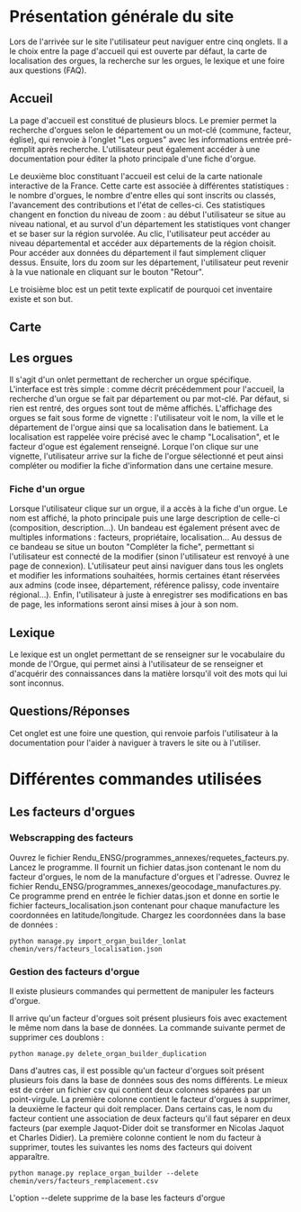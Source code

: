 # Présentation générale du site

Lors de l'arrivée sur le site l'utilisateur peut naviguer entre cinq onglets. Il a le choix entre la page d'accueil qui est ouverte par défaut, la carte de localisation des orgues, la recherche sur les orgues, le lexique et une foire aux questions (FAQ).

## Accueil

La page d'accueil est constitué de plusieurs blocs. Le premier permet la recherche d'orgues selon le département ou un mot-clé (commune, facteur, église), qui renvoie à l'onglet "Les orgues" avec les informations entrée pré-remplit après recherche. L'utilisateur peut également accéder à une documentation pour éditer la photo principale d'une fiche d'orgue.

Le deuxième bloc constituant l'accueil est celui de la carte nationale interactive de la France. Cette carte est associée à différentes statistiques : le nombre d'orgues, le nombre d'entre elles qui sont inscrits ou classés, l'avancement des contributions et l'état de celles-ci. Ces statistiques changent en fonction du niveau de zoom : au début l'utilisateur se situe au niveau national, et au survol d'un département les statistiques vont changer et se baser sur la région survolée. Au clic, l'utilisateur peut accéder au niveau départemental et accéder aux départements de la région choisit. Pour accéder aux données du département il faut simplement cliquer dessus. Ensuite, lors du zoom sur les département, l'utilisateur peut revenir à la vue nationale en cliquant sur le bouton "Retour".

Le troisième bloc est un petit texte explicatif de pourquoi cet inventaire existe et son but.

## Carte

## Les orgues

Il s'agit d'un onlet permettant de rechercher un orgue spécifique. L'interface est très simple : comme décrit précédemment pour l'accueil, la recherche d'un orgue se fait par département ou par mot-clé. Par défaut, si rien est rentré, des orgues sont tout de même affichés. L'affichage des orgues se fait sous forme de vignette : l'utilisateur voit le nom, la ville et le département de l'orgue ainsi que sa localisation dans le batiement. La localisation est rappelée voire précisé avec le champ "Localisation", et le facteur d'ogue est également renseigné. Lorque l'on clique sur une vignette, l'utilisateur arrive sur la fiche de l'orgue sélectionné et peut ainsi compléter ou modifier la fiche d'information dans une certaine mesure.

### Fiche d'un orgue

Lorsque l'utilisateur clique sur un orgue, il a accès à la fiche d'un orgue. Le nom est affiché, la photo principale puis une large description de celle-ci (composition, description...). Un bandeau est également présent avec de multiples informations : facteurs, propriétaire, localisation... Au dessus de ce bandeau se situe un bouton "Compléter la fiche", permettant si l'utilisateur est connecté de la modifier (sinon l'utilisateur est renvoyé à une page de connexion). L'utilisateur peut ainsi naviguer dans tous les onglets et modifier les informations souhaitées, hormis certaines étant réservées aux admins (code insee, département, référence palissy, code inventaire régional...). Enfin, l'utilisateur à juste à enregistrer ses modifications en bas de page, les informations seront ainsi mises à jour à son nom.

## Lexique

Le lexique est un onglet permettant de se renseigner sur le vocabulaire du monde de l'Orgue, qui permet ainsi à l'utilisateur de se renseigner et d'acquérir des connaissances dans la matière lorsqu'il voit des mots qui lui sont inconnus.

## Questions/Réponses

Cet onglet est une foire une question, qui renvoie parfois l'utilisateur à la documentation pour l'aider à naviguer à travers le site ou à l'utiliser.

# Différentes commandes utilisées

## Les facteurs d'orgues

### Webscrapping des facteurs

Ouvrez le fichier Rendu_ENSG/programmes_annexes/requetes_facteurs.py. Lancez le programme. Il fournit un fichier datas.json contenant le nom du facteur d'orgues, le nom de la manufacture d'orgues et l'adresse.
Ouvrez le fichier Rendu_ENSG/programmes_annexes/geocodage_manufactures.py. Ce programme prend en entrée le fichier datas.json et donne en sortie le fichier facteurs_localisation.json contenant pour chaque manufacture les coordonnées en latitude/longitude. 
Chargez les coordonnées dans la base de données :
```shell script
python manage.py import_organ_builder_lonlat chemin/vers/facteurs_localisation.json
```

### Gestion des facteurs d'orgue

Il existe plusieurs commandes qui permettent de manipuler les facteurs d'orgue.

Il arrive qu'un facteur d'orgues soit présent plusieurs fois avec exactement le même nom dans la base de données. La commande suivante permet de supprimer ces doublons : 
```shell script
python manage.py delete_organ_builder_duplication
```

Dans d'autres cas, il est possible qu'un facteur d'orgues soit présent plusieurs fois dans la base de données sous des noms différents. Le mieux est de créer un fichier csv qui contient deux colonnes séparées par un point-virgule. La première colonne contient le facteur d'orgues à supprimer, la deuxième le facteur qui doit remplacer. 
Dans certains cas, le nom du facteur contient une association de deux facteurs qu'il faut séparer en deux facteurs (par exemple Jaquot-Dider doit se transformer en Nicolas Jaquot et Charles Didier). La première colonne contient le nom du facteur à supprimer, toutes les suivantes les noms des facteurs qui doivent apparaître.
```shell script
python manage.py replace_organ_builder --delete chemin/vers/facteurs_remplacement.csv
```
L'option --delete supprime de la base les facteurs d'orgue
